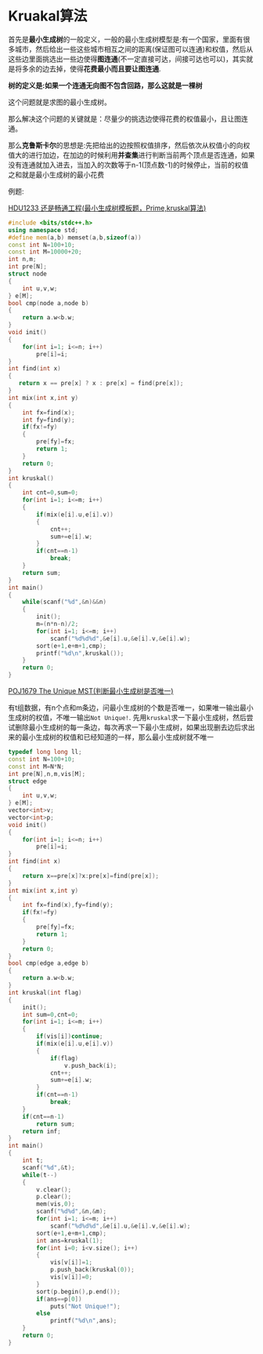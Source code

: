 # Kruakal算法

首先是**最小生成树**的一般定义，一般的最小生成树模型是:有一个国家，里面有很多城市，然后给出一些这些城市相互之间的距离(保证图可以连通)和权值，然后从这些边里面挑选出一些边使得**图连通**(不一定直接可达，间接可达也可以)，其实就是将多余的边去掉，使得**花费最小而且要让图连通**.

**树的定义是:如果一个连通无向图不包含回路，那么这就是一棵树**

这个问题就是求图的最小生成树。

那么解决这个问题的关键就是：尽量少的挑选边使得花费的权值最小，且让图连通。

那么**克鲁斯卡尔**的思想是:先把给出的边按照权值排序，然后依次从权值小的向权值大的进行加边，在加边的时候利用**并查集**进行判断当前两个顶点是否连通，如果没有连通就加入进去，当加入的次数等于n-1(顶点数-1)的时候停止，当前的权值之和就是最小生成树的最小花费

例题:

[HDU1233 还是畅通工程(最小生成树模板题，Prime,kruskal算法)](http://blog.csdn.net/riba2534/article/details/60318424)

```cpp
#include <bits/stdc++.h>
using namespace std;
#define mem(a,b) memset(a,b,sizeof(a))
const int N=100+10;
const int M=10000+20;
int n,m;
int pre[N];
struct node
{
    int u,v,w;
} e[M];
bool cmp(node a,node b)
{
    return a.w<b.w;
}
void init()
{
    for(int i=1; i<=n; i++)
        pre[i]=i;
}
int find(int x)
{
   return x == pre[x] ? x : pre[x] = find(pre[x]);
}
int mix(int x,int y)
{
    int fx=find(x);
    int fy=find(y);
    if(fx!=fy)
    {
        pre[fy]=fx;
        return 1;
    }
    return 0;
}
int kruskal()
{
    int cnt=0,sum=0;
    for(int i=1; i<=m; i++)
    {
        if(mix(e[i].u,e[i].v))
        {
            cnt++;
            sum+=e[i].w;
        }
        if(cnt==n-1)
            break;
    }
    return sum;
}
int main()
{
    while(scanf("%d",&n)&&n)
    {
        init();
        m=(n*n-n)/2;
        for(int i=1; i<=m; i++)
            scanf("%d%d%d",&e[i].u,&e[i].v,&e[i].w);
        sort(e+1,e+m+1,cmp);
        printf("%d\n",kruskal());
    }
    return 0;
}

```

[POJ1679 The Unique MST(判断最小生成树是否唯一)](https://blog.csdn.net/riba2534/article/details/80158776)

有t组数据，有n个点和m条边，问最小生成树的个数是否唯一，如果唯一输出最小生成树的权值，不唯一输出`Not Unique!`. 先用`kruskal`求一下最小生成树，然后尝试删除最小生成树的每一条边，每次再求一下最小生成树，如果出现删去边后求出来的最小生成树的权值和已经知道的一样，那么最小生成树就不唯一

```cpp
typedef long long ll;
const int N=100+10;
const int M=N*N;
int pre[N],n,m,vis[M];
struct edge
{
    int u,v,w;
} e[M];
vector<int>v;
vector<int>p;
void init()
{
    for(int i=1; i<=n; i++)
        pre[i]=i;
}
int find(int x)
{
    return x==pre[x]?x:pre[x]=find(pre[x]);
}
int mix(int x,int y)
{
    int fx=find(x),fy=find(y);
    if(fx!=fy)
    {
        pre[fy]=fx;
        return 1;
    }
    return 0;
}
bool cmp(edge a,edge b)
{
    return a.w<b.w;
}
int kruskal(int flag)
{
    init();
    int sum=0,cnt=0;
    for(int i=1; i<=m; i++)
    {
        if(vis[i])continue;
        if(mix(e[i].u,e[i].v))
        {
            if(flag)
                v.push_back(i);
            cnt++;
            sum+=e[i].w;
        }
        if(cnt==n-1)
            break;
    }
    if(cnt==n-1)
        return sum;
    return inf;
}
int main()
{
    int t;
    scanf("%d",&t);
    while(t--)
    {
        v.clear();
        p.clear();
        mem(vis,0);
        scanf("%d%d",&n,&m);
        for(int i=1; i<=m; i++)
            scanf("%d%d%d",&e[i].u,&e[i].v,&e[i].w);
        sort(e+1,e+m+1,cmp);
        int ans=kruskal(1);
        for(int i=0; i<v.size(); i++)
        {
            vis[v[i]]=1;
            p.push_back(kruskal(0));
            vis[v[i]]=0;
        }
        sort(p.begin(),p.end());
        if(ans==p[0])
            puts("Not Unique!");
        else
            printf("%d\n",ans);
    }
    return 0;
}
```

